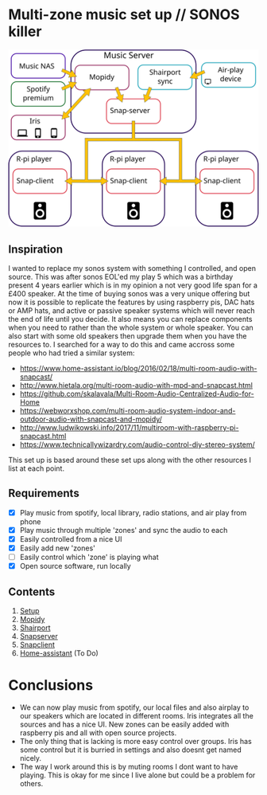 # Multi-zone music set up // SONOS killer


<img src="multiroommusiclayout.svg"
     alt="Set up of music system"/>

## Inspiration

I wanted to replace my sonos system with something I controlled, and open source. This was after sonos EOL'ed my play 5 which was a birthday present 4 years earlier which is in my opinion a not very good life span for a £400 speaker. At the time of buying sonos was a very unique offering but now it is possible to replicate the features by using raspberry pis, DAC hats or AMP hats, and active or passive speaker systems which will never reach the end of life until you decide. It also means you can replace components when you need to rather than the whole system or whole speaker. You can also start with some old speakers then upgrade them when you have the resources to.
I searched for a way to do this and came accross some people who had tried a similar system:

- https://www.home-assistant.io/blog/2016/02/18/multi-room-audio-with-snapcast/
- http://www.hietala.org/multi-room-audio-with-mpd-and-snapcast.html
- https://github.com/skalavala/Multi-Room-Audio-Centralized-Audio-for-Home
- https://webworxshop.com/multi-room-audio-system-indoor-and-outdoor-audio-with-snapcast-and-mopidy/
- http://www.ludwikowski.info/2017/11/multiroom-with-raspberry-pi-snapcast.html
- https://www.technicallywizardry.com/audio-control-diy-stereo-system/

This set up is based around these set ups along with the other resources I list at each point.

## Requirements

- [x] Play music from spotify, local library, radio stations, and air play from phone
- [x] Play music through multiple 'zones' and sync the audio to each
- [x] Easily controlled from a nice UI
- [x] Easily add new 'zones'
- [ ] Easily control which 'zone' is playing what
- [x] Open source software, run locally

## Contents

1. [Setup](https://github.com/asymy/multi-zone-music/blob/master/01_Initial_setup.md)
2. [Mopidy](https://github.com/asymy/multi-zone-music/blob/master/02_Mopidy.md)
3. [Shairport](https://github.com/asymy/multi-zone-music/blob/master/03_Shairport.md)
4. [Snapserver](https://github.com/asymy/multi-zone-music/blob/master/04_Snapserver.md)
5. [Snapclient](https://github.com/asymy/multi-zone-music/blob/master/05_Snapclient.md)
6. [Home-assistant](https://github.com/asymy/multi-zone-music/blob/master/06_Homeassistant.md) (To Do)


# Conclusions

- We can now play music from spotify, our local files and also airplay to our speakers which are located in different rooms. Iris integrates all the sources and has a nice UI. New zones can be easily added with raspberry pis and all with open source projects.
- The only thing that is lacking is more easy control over groups. Iris has some control but it is burried in settings and also doesnt get named nicely.
- The way I work around this is by muting rooms I dont want to have playing. This is okay for me since I live alone but could be a problem for others.